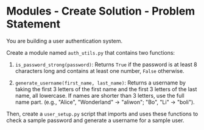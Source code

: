 # Modules - Create Solution - Problem Statement

You are building a user authentication system.

Create a module named `auth_utils.py` that contains two functions:

1.  `is_password_strong(password)`:
    Returns `True` if the password is at least 8 characters long and contains at least one number, `False` otherwise.

2.  `generate_username(first_name, last_name)`:
    Returns a username by taking the first 3 letters of the first name and the first 3 letters of the last name, all lowercase. If names are shorter than 3 letters, use the full name part. (e.g., "Alice", "Wonderland" -> "aliwon"; "Bo", "Li" -> "boli").

Then, create a `user_setup.py` script that imports and uses these functions to check a sample password and generate a username for a sample user.
